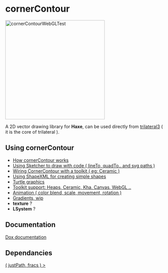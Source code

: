# cornerContour
<img width="312" alt="cornerContourWebGLTest" src="https://user-images.githubusercontent.com/20134338/129176704-f2efc633-e5bb-4c81-b6d3-4169be28bbad.png">

A 2D vector drawing library for **Haxe**, can be used directly from [trilateral3](https://github.com/nanjizal/trilateral3) ( it is the core of trilateral ).
  
## Using cornerContour
- [How cornerContour works](readMore/workings.md#cornercontour-workings)
- [Using Sketcher to draw with code ( lineTo, quadTo.. and svg paths )](readMore/sketcher.md#sketcher---drawing-with-cornercontour)
- [Wiring CornerContour with a toolkit ( eg: Ceramic )](readMore/withCeramic.md#wiring-up-to-toolkit)
- [Using ShapeXML for creating simple shapes](readMore/shapeXML.md#using-the-svg-shapexml-in-addition-to-path)
- [Turtle graphics](readMore/readMore/turtle.md#using-sketcher-with-turtle-style-graphics)
- [Toolkit support: Heaps, Ceramic, Kha, Canvas, WebGL .. ](readMore/toolkits.md)
- [Animation ( color blend, scale, movement, rotation ) ](readMore/animation.md)
- [Gradients, wip](readMore/gradients.md)
- **texture** ? 
- **LSystem** ?
    
## Documentation
[ Dox documentation](https://nanjizal.github.io/cornerContour/pages/)
  
## Dependancies

[ ( justPath, fracs ) > ](readMore/dependancies.md)
